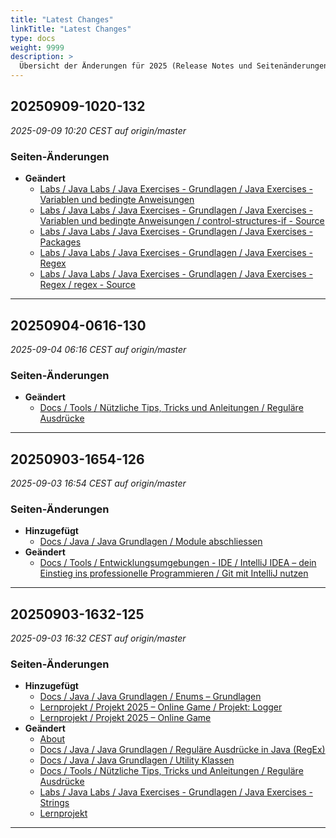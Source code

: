 ```yaml
---
title: "Latest Changes"
linkTitle: "Latest Changes"
type: docs
weight: 9999
description: >
  Übersicht der Änderungen für 2025 (Release Notes und Seitenänderungen).
---
```


## 20250909-1020-132

_2025-09-09 10:20 CEST auf origin/master_

### Seiten-Änderungen

- **Geändert**
  - [Labs / Java Labs / Java Exercises - Grundlagen / Java Exercises - Variablen und bedingte Anweisungen](../../labs/02_java/03_java-grundlagen/06_control-structures-if/)
  - [Labs / Java Labs / Java Exercises - Grundlagen / Java Exercises - Variablen und bedingte Anweisungen / control-structures-if - Source](../../labs/02_java/03_java-grundlagen/06_control-structures-if/source/)
  - [Labs / Java Labs / Java Exercises - Grundlagen / Java Exercises - Packages](../../labs/02_java/03_java-grundlagen/12_packages/)
  - [Labs / Java Labs / Java Exercises - Grundlagen / Java Exercises - Regex](../../labs/02_java/03_java-grundlagen/16_regex/)
  - [Labs / Java Labs / Java Exercises - Grundlagen / Java Exercises - Regex / regex - Source](../../labs/02_java/03_java-grundlagen/16_regex/source/)

---

## 20250904-0616-130

_2025-09-04 06:16 CEST auf origin/master_

### Seiten-Änderungen

- **Geändert**
  - [Docs / Tools / Nützliche Tips, Tricks und Anleitungen / Reguläre Ausdrücke](../../docs/99_shared/diverses/regex/)

---

## 20250903-1654-126

_2025-09-03 16:54 CEST auf origin/master_

### Seiten-Änderungen

- **Hinzugefügt**
  - [Docs / Java / Java Grundlagen / Module abschliessen](../../docs/02_java/03_java-grundlagen/99_wrap_up/)
- **Geändert**
  - [Docs / Tools / Entwicklungsumgebungen - IDE / IntelliJ IDEA – dein Einstieg ins professionelle Programmieren / Git mit IntelliJ nutzen](../../docs/99_shared/ide/intellij/04_git/)

---

## 20250903-1632-125

_2025-09-03 16:32 CEST auf origin/master_

### Seiten-Änderungen

- **Hinzugefügt**
  - [Docs / Java / Java Grundlagen / Enums – Grundlagen](../../docs/02_java/03_java-grundlagen/18_enums/)
  - [Lernprojekt / Projekt 2025 – Online Game / Projekt: Logger](../../project/project-2025/Logger/)
  - [Lernprojekt / Projekt 2025 – Online Game](../../project/project-2025/)
- **Geändert**
  - [About](../../about/)
  - [Docs / Java / Java Grundlagen / Reguläre Ausdrücke in Java (RegEx)](../../docs/02_java/03_java-grundlagen/16_regex/)
  - [Docs / Java / Java Grundlagen / Utility Klassen](../../docs/02_java/03_java-grundlagen/17_utility_classes/)
  - [Docs / Tools / Nützliche Tips, Tricks und Anleitungen / Reguläre Ausdrücke](../../docs/99_shared/diverses/regex/)
  - [Labs / Java Labs / Java Exercises - Grundlagen / Java Exercises - Strings](../../labs/02_java/03_java-grundlagen/13_strings/)
  - [Lernprojekt](../../project/)

---
